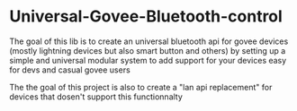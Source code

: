 # Universal-Govee-Bluetooth-control
The goal of this lib is to create an universal bluetooth api for govee devices (mostly lightning devices but also smart button and others) by setting up a simple and universal modular system to add support for your devices easy for devs and casual govee users

The the goal of this project is also to create a "lan api replacement" for devices that dosen't support this functionnalty
